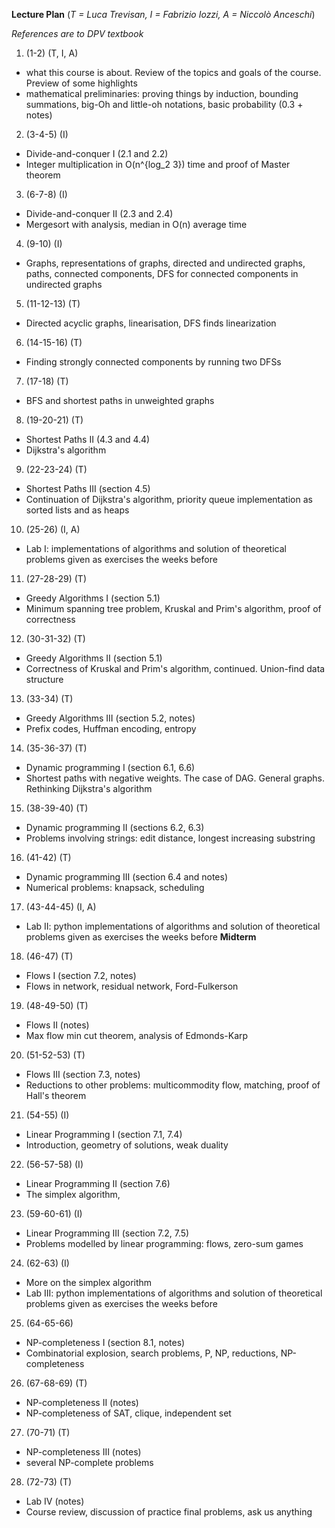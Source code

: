 **Lecture Plan** (*T = Luca Trevisan, I = Fabrizio Iozzi, A = Niccolò Anceschi*)

*References are to DPV textbook*

1. (1-2) (T, I, A)
 - what this course is about. Review of the topics and goals of the course. Preview of some highlights 
 - mathematical preliminaries: proving things by induction, bounding summations, big-Oh and little-oh notations, basic probability (0.3 + notes)
2. (3-4-5) (I)
  - Divide-and-conquer I (2.1 and 2.2)
  - Integer multiplication in O(n^{log_2 3}) time and proof of Master theorem
3. (6-7-8) (I)
  - Divide-and-conquer II (2.3 and 2.4)
  - Mergesort with analysis,  median in O(n) average time
4. (9-10) (I)
  - Graphs, representations of graphs, directed and undirected graphs, paths, connected components, DFS for connected components in undirected graphs 
5. (11-12-13) (T)
  - Directed acyclic graphs, linearisation, DFS finds linearization
6. (14-15-16) (T)
  - Finding strongly connected components by running two DFSs
7. (17-18) (T)
  - BFS and shortest paths in unweighted graphs
8. (19-20-21) (T)
  - Shortest Paths II (4.3 and 4.4)
  - Dijkstra's algorithm
9. (22-23-24) (T)
  - Shortest Paths III (section 4.5)
  - Continuation of Dijkstra's algorithm, priority queue implementation as sorted lists and as heaps
10. (25-26) (I, A)
  - Lab I: implementations of algorithms and solution of theoretical problems given as exercises the weeks before
11. (27-28-29) (T)
  - Greedy Algorithms I (section 5.1)
  - Minimum spanning tree problem, Kruskal and Prim's algorithm, proof of correctness
12. (30-31-32) (T)
  - Greedy Algorithms II (section 5.1)
  - Correctness of Kruskal and Prim's algorithm, continued. Union-find data structure
13. (33-34) (T)
  - Greedy Algorithms III (section 5.2, notes)
  - Prefix codes, Huffman encoding, entropy
14. (35-36-37) (T)
  - Dynamic programming I (section 6.1, 6.6)
  - Shortest paths with negative weights. The case of DAG. General graphs. Rethinking Dijkstra's algorithm
15. (38-39-40) (T)
  - Dynamic programming II (sections 6.2, 6.3)
  - Problems involving strings: edit distance, longest increasing substring
16. (41-42) (T)
  - Dynamic programming III (section 6.4 and notes)
  - Numerical problems: knapsack, scheduling
17. (43-44-45) (I, A)
  - Lab II: python implementations of algorithms and solution of theoretical problems given as exercises the weeks before
**Midterm**
18. (46-47) (T)
  - Flows I (section 7.2, notes)
  - Flows in network, residual network, Ford-Fulkerson
19. (48-49-50) (T)
  - Flows II (notes)
  - Max flow min cut theorem, analysis of Edmonds-Karp
20. (51-52-53) (T)
  - Flows III (section 7.3, notes)
  - Reductions to other problems: multicommodity flow, matching, proof of Hall's theorem
21. (54-55) (I)
  - Linear Programming I (section 7.1, 7.4)
  - Introduction, geometry of solutions, weak duality
22. (56-57-58) (I)
  - Linear Programming II (section 7.6)
  - The simplex algorithm, 
23. (59-60-61) (I)
  - Linear Programming III (section 7.2, 7.5)
  - Problems modelled by linear programming: flows, zero-sum games
24. (62-63) (I)
  - More on the simplex algorithm
  - Lab III: python implementations of algorithms and solution of theoretical problems given as exercises the weeks before
25. (64-65-66)
  - NP-completeness I (section 8.1, notes)
  - Combinatorial explosion, search problems, P, NP, reductions, NP-completeness
26. (67-68-69) (T)
  - NP-completeness II (notes)
  - NP-completeness of SAT, clique, independent set
27. (70-71) (T)
  - NP-completeness III (notes)
  - several NP-complete problems
28. (72-73) (T)
  - Lab IV (notes)
  - Course review, discussion of practice final problems, ask us anything
 

